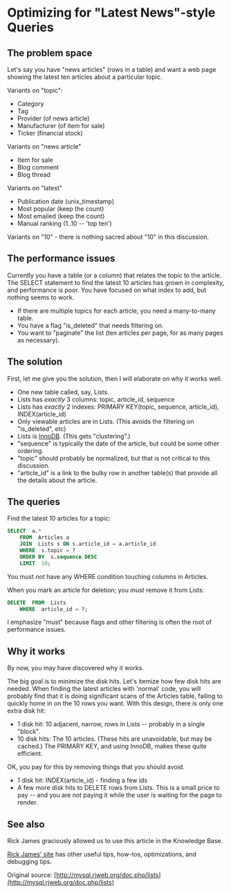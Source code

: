 # Optimizing for "Latest News"-style Queries

## The problem space

Let's say you have "news articles" (rows in a table) and want a web page showing the latest ten articles about a particular topic.

Variants on "topic":

- Category
- Tag
- Provider (of news article)
- Manufacturer (of item for sale)
- Ticker (financial stock)

Variants on "news article"

- Item for sale
- Blog comment
- Blog thread

Variants on "latest"

- Publication date (unix_timestamp)
- Most popular (keep the count)
- Most emailed (keep the count)
- Manual ranking (1..10 -- 'top ten')

Variants on "10" - there is nothing sacred about "10" in this discussion.

## The performance issues

Currently you have a table (or a column) that relates the topic to the article. The SELECT statement to find the latest 10 articles has grown in complexity, and performance is poor. You have focused on what index to add, but nothing seems to work.

- If there are multiple topics for each article, you need a many-to-many table.
- You have a flag "is_deleted" that needs filtering on.
- You want to "paginate" the list (ten articles per page, for as many pages as necessary).

## The solution

First, let me give you the solution, then I will elaborate on why it works well.

- One new table called, say, Lists.
- Lists has _exactly_ 3 columns: topic, article_id, sequence
- Lists has _exactly_ 2 indexes: PRIMARY KEY(topic, sequence, article_id), INDEX(article_id)
- Only viewable articles are in Lists. (This avoids the filtering on "is_deleted", etc)
- Lists is [InnoDB](/columns-storage-engines-and-plugins/storage-engines/innodb/). (This gets "clustering".)
- "sequence" is typically the date of the article, but could be some other ordering.
- "topic" should probably be normalized, but that is not critical to this discussion.
- "article_id" is a link to the bulky row in another table(s) that provide all the details about the article.

## The queries

Find the latest 10 articles for a topic:

```sql
SELECT  a.*
    FROM  Articles a
    JOIN  Lists s ON s.article_id = a.article_id
    WHERE  s.topic = ?
    ORDER BY  s.sequence DESC
    LIMIT  10;
```

You must <em>not</em> have any WHERE condition touching columns in Articles.

When you mark an article for deletion; you <em>must</em> remove it from Lists:

```sql
DELETE  FROM  Lists
    WHERE  article_id = ?;
```

I emphasize "must" because flags and other filtering is often the root of performance issues.

## Why it works

By now, you may have discovered why it works.

The big goal is to minimize the disk hits. Let's itemize how few disk hits are needed. When finding the latest articles with 'normal' code, you will probably find that it is doing significant scans of the Articles table, failing to quickly home in on the 10 rows you want. With this design, there is only one extra disk hit:

- 1 disk hit: 10 adjacent, narrow, rows in Lists -- probably in a single "block".
- 10 disk hits: The 10 articles. (These hits are unavoidable, but may be cached.)
The PRIMARY KEY, and using InnoDB, makes these quite efficient.

OK, you pay for this by removing things that you should avoid.

- 1 disk hit: INDEX(article_id) - finding a few ids
- A few more disk hits to DELETE rows from Lists.
This is a small price to pay -- and you are not paying it while the user is waiting for the page to render.

## See also

Rick James graciously allowed us to use this article in the Knowledge Base.

[Rick James' site](http://mysql.rjweb.org/) has other useful tips, how-tos,
optimizations, and debugging tips.

Original source: [http://mysql.rjweb.org/doc.php/lists](http://mysql.rjweb.org/doc.php/lists)